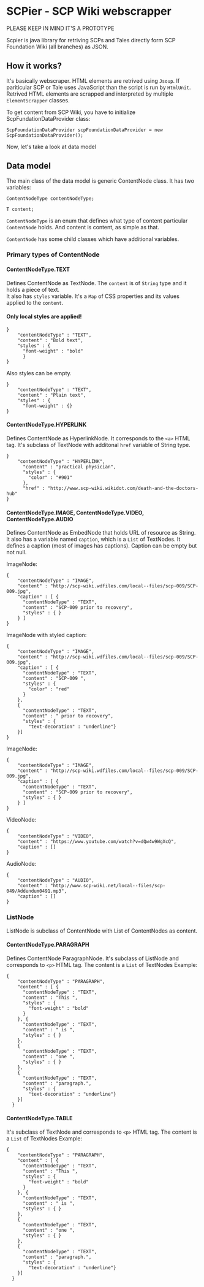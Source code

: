 # SCPier - SCP Wiki webscrapper
PLEASE KEEP IN MIND IT'S A PROTOTYPE

Scpier is java library for retriving SCPs and Tales directly form SCP Foundation Wiki (all branches) as JSON.

## How it works?
It's basically webscraper. HTML elements are retrived using ```Jsoup```. If pariticular SCP or Tale uses JavaScript than the script is run by ```HtmlUnit```.
Retrived HTML elements are scrapped and interpreted by multiple ```ElementScrapper``` classes. 

To get content from SCP Wiki, you have to initialize ScpFundationDataProvider class:

```
ScpFoundationDataProvider scpFoundationDataProvider = new ScpFoundationDataProvider();
```

Now, let's take a look at data model

## Data model

The main class of the data model is generic ContentNode class. 
It has two variables:
```
ContentNodeType contentNodeType;

T content;
```
```ContentNodeType``` is an enum that defines what type of content particular ```ContentNode``` holds.
And content is content, as simple as that.

```ContentNode``` has some child classes which have additional variables.

### Primary types of ContentNode
#### ContentNodeType.TEXT
Defines ContentNode as TextNode.
The ```content``` is of ```String``` type and it holds a piece of text.<br>
It also has ```styles``` variable. It's a ```Map``` of CSS properties and its values applied to the ```content```.
#### Only local styles are applied!
```
}
    "contentNodeType" : "TEXT",
    "content" : "Bold text",
    "styles" : {
      "font-weight" : "bold"
      }
}
```
Also styles can be empty.
```
}
    "contentNodeType" : "TEXT",
    "content" : "Plain text",
    "styles" : {
      "font-weight" : {}
}
```
#### ContentNodeType.HYPERLINK
Defines ContentNode as HyperlinkNode. It corresponds to the ```<a>``` HTML tag.
It's subclass of TextNode with additonal ```href``` variable of String type. 
```
}
    "contentNodeType" : "HYPERLINK",
      "content" : "practical physician",
      "styles" : {
        "color" : "#901"
      },
      "href" : "http://www.scp-wiki.wikidot.com/death-and-the-doctors-hub"
}
```
#### ContentNodeType.IMAGE, ContentNodeType.VIDEO, ContentNodeType.AUDIO
Defines ContentNode as EmbedNode that holds URL of resource as String.
It also has a variable named ```caption```, which is a ``List`` of TextNodes. It defines a caption (most of images has captions).
Caption can be empty but not null.

ImageNode:
```
{
    "contentNodeType" : "IMAGE",
    "content" : "http://scp-wiki.wdfiles.com/local--files/scp-009/SCP-009.jpg",
    "caption" : [ {
      "contentNodeType" : "TEXT",
      "content" : "SCP-009 prior to recovery",
      "styles" : { }
    } ]
}
```
ImageNode with styled caption:
```
{
    "contentNodeType" : "IMAGE",
    "content" : "http://scp-wiki.wdfiles.com/local--files/scp-009/SCP-009.jpg",
    "caption" : [ {
      "contentNodeType" : "TEXT",
      "content" : "SCP-009 ",
      "styles" : {
        "color" : "red"
      }
    },
    {
      "contentNodeType" : "TEXT",
      "content" : " prior to recovery",
      "styles" : {
        "text-decoration" : "underline"}
    }]
}
```
ImageNode:
```
{
    "contentNodeType" : "IMAGE",
    "content" : "http://scp-wiki.wdfiles.com/local--files/scp-009/SCP-009.jpg",
    "caption" : [ {
      "contentNodeType" : "TEXT",
      "content" : "SCP-009 prior to recovery",
      "styles" : { }
    } ]
}
```
VideoNode:
```
{
    "contentNodeType" : "VIDEO",
    "content" : "https://www.youtube.com/watch?v=dQw4w9WgXcQ",
    "caption" : []
}
```
AudioNode:
```
{
    "contentNodeType" : "AUDIO",
    "content" : "http://www.scp-wiki.net/local--files/scp-049/Addendum0491.mp3",
    "caption" : []
}
```
### ListNode

ListNode is subclass of ContentNode with List of ContentNodes as content.

#### ContentNodeType.PARAGRAPH
Defines ContentNode ParagraphNode.
It's subclass of ListNode and corresponds to ```<p>``` HTML tag. 
The content is a ```List``` of TextNodes
Example:
```
{
    "contentNodeType" : "PARAGRAPH",
    "content" : [ {
      "contentNodeType" : "TEXT",
      "content" : "This ",
      "styles" : {
        "font-weight" : "bold"
      }
    }, {
      "contentNodeType" : "TEXT",
      "content" : " is ",
      "styles" : { }
    },
    {
      "contentNodeType" : "TEXT",
      "content" : "one ",
      "styles" : { }
    },
    {
      "contentNodeType" : "TEXT",
      "content" : "paragraph.",
      "styles" : {
        "text-decoration" : "underline"}
    }]
  }
``` 
#### ContentNodeType.TABLE
It's subclass of TextNode and corresponds to ```<p>``` HTML tag. 
The content is a ```List``` of TextNodes
Example:
```
{
    "contentNodeType" : "PARAGRAPH",
    "content" : [ {
      "contentNodeType" : "TEXT",
      "content" : "This ",
      "styles" : {
        "font-weight" : "bold"
      }
    }, {
      "contentNodeType" : "TEXT",
      "content" : " is ",
      "styles" : { }
    },
    {
      "contentNodeType" : "TEXT",
      "content" : "one ",
      "styles" : { }
    },
    {
      "contentNodeType" : "TEXT",
      "content" : "paragraph.",
      "styles" : {
        "text-decoration" : "underline"}
    }]
  }
``` 


